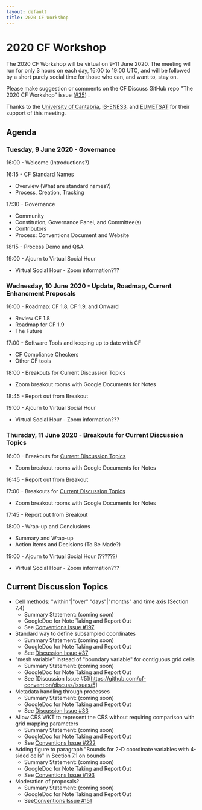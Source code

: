 ```yaml
---
layout: default
title: 2020 CF Workshop
---
```


# 2020 CF Workshop

The 2020 CF Workshop will be virtual on 9-11 June 2020.
The meeting will run for only 3 hours on each day, 16:00 to 19:00 UTC,
and will be followed by a short purely social time for those who can, and want to, stay on.

Please make suggestion or comments
on the CF Discuss GitHub repo "The 2020 CF Workshop"
issue ([#35](https://github.com/cf-convention/discuss/issues/35)) .

Thanks to the [University of Cantabria](https://web.unican.es/en/),
[IS-ENES3](https://is.enes.org/), and [EUMETSAT](https://www.eumetsat.int/)
for their support of this meeting.

## Agenda

### Tuesday, 9 June 2020 - Governance
16:00 - Welcome (Introductions?)

16:15 - CF Standard Names
* Overview (What are standard names?)
* Process, Creation, Tracking

17:30 - Governance
* Community
* Constitution, Governance Panel, and Committee(s)
* Contributors
* Process: Conventions Document and Website

18:15 - Process Demo and Q&A

19:00 - Ajourn to Virtual Social Hour
* Virtual Social Hour - Zoom information???

### Wednesday, 10 June 2020 - Update, Roadmap, Current Enhancment Proposals
16:00 - Roadmap: CF 1.8, CF 1.9, and Onward
* Review CF 1.8
* Roadmap for CF 1.9
* The Future

17:00 - Software Tools and keeping up to date with CF
* CF Compliance Checkers
* Other CF tools

18:00 - Breakouts for Current Discussion Topics
* Zoom breakout rooms with Google Documents for Notes

18:45 - Report out from Breakout

19:00 - Ajourn to Virtual Social Hour
* Virtual Social Hour - Zoom information???

### Thursday, 11 June 2020 - Breakouts for Current Discussion Topics
16:00 - Breakouts for [Current Discussion Topics](#current-discussion-topics)
* Zoom breakout rooms with Google Documents for Notes

16:45 - Report out from Breakout
        
17:00 - Breakouts for [Current Discussion Topics](#current-discussion-topics)
* Zoom breakout rooms with Google Documents for Notes
        
17:45 - Report out from Breakout

18:00 - Wrap-up and Conclusions
* Summary and Wrap-up
* Action Items and Decisions (To Be Made?)

19:00 - Ajourn to Virtual Social Hour (??????)
* Virtual Social Hour - Zoom information???

## Current Discussion Topics

* Cell methods: "within"|"over" "days"|"months" and time axis (Section 7.4)
  * Summary Statement: (coming soon)
  * GoogleDoc for Note Taking and Report Out
  * See [Conventions Issue #197](https://github.com/cf-convention/cf-conventions/issues/197)
* Standard way to define subsampled coordinates
  * Summary Statement: (coming soon) 
  * GoogleDoc for Note Taking and Report Out
  * See [Discussion Issue #37](https://github.com/cf-convention/discuss/issues/37)
* "mesh variable" instead of "boundary variable" for contiguous grid cells
  * Summary Statement: (coming soon) 
  * GoogleDoc for Note Taking and Report Out
  * See [Discussion Issue #5](https://github.com/cf-convention/discuss/issues/5]
* Metadata handling through processes
  * Summary Statement: (coming soon) 
  * GoogleDoc for Note Taking and Report Out
  * See [Discussion Issue #33](https://github.com/cf-convention/discuss/issues/33)
* Allow CRS WKT to represent the CRS without requiring comparison with grid mapping parameters
  * Summary Statement: (coming soon) 
  * GoogleDoc for Note Taking and Report Out
  * See [Conventions Issue #222](https://github.com/cf-convention/cf-conventions/issues/222)
* Adding figure to paragraph "Bounds for 2-D coordinate variables with 4-sided cells" in Section 7.1 on bounds
  * Summary Statement: (coming soon) 
  * GoogleDoc for Note Taking and Report Out
  * See [Conventions Issue #193](https://github.com/cf-convention/cf-conventions/issues/193)
* Moderation of proposals?
  * Summary Statement: (coming soon) 
  * GoogleDoc for Note Taking and Report Out
  * See[Conventions Issue #151](https://github.com/cf-convention/cf-conventions/issues/151)
